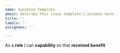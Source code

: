 ```yaml
---
name: Sunshine Template
about: Describe this issue template's purpose here.
title: ''
labels: ''
assignees: ''

---
```


As a **role** I can **capability** so that **received benefit**
